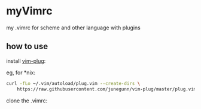 # myVimrc
my .vimrc for scheme and other language with plugins

## how to use

install [vim-plug](https://github.com/junegunn/vim-plug):

eg, for *nix:

```sh
curl -fLo ~/.vim/autoload/plug.vim --create-dirs \
    https://raw.githubusercontent.com/junegunn/vim-plug/master/plug.vim
```

clone the .vimrc:


